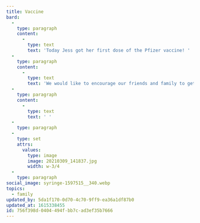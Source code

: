 ```yaml
---
title: Vaccine
bard:
  -
    type: paragraph
    content:
      -
        type: text
        text: 'Today Jess got her first dose of the Pfizer vaccine! '
  -
    type: paragraph
    content:
      -
        type: text
        text: 'We would like to encourage our friends and family to get a vaccine when you are eligible! '
  -
    type: paragraph
    content:
      -
        type: text
        text: ' '
  -
    type: paragraph
  -
    type: set
    attrs:
      values:
        type: image
        image: 20210309_141837.jpg
        width: w-3/4
  -
    type: paragraph
social_image: syringe-1597515__340.webp
topics:
  - family
updated_by: 5da1f170-0d70-4c70-9ff9-ea36a1df87b0
updated_at: 1615338455
id: 756f398d-0404-494f-bb7c-ad3ef35b7666
---
```

